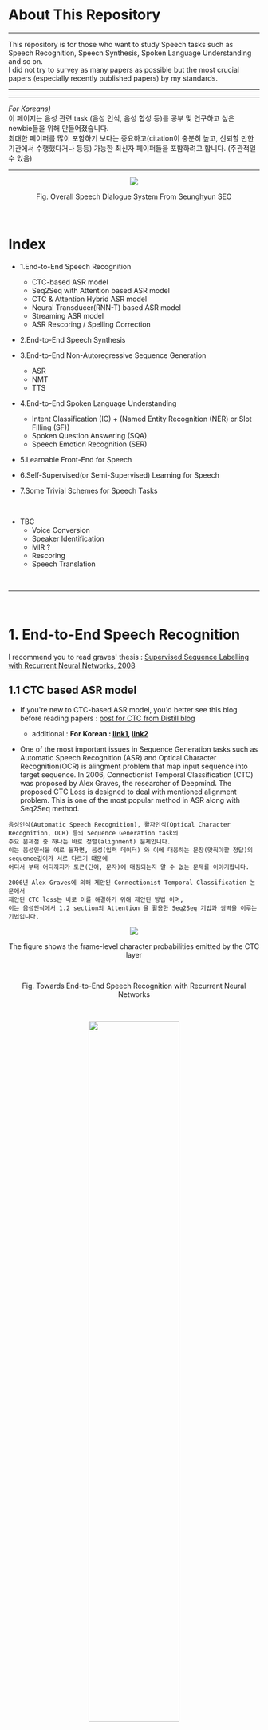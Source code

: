 # About This Repository

***
This repository is for those who want to study Speech tasks such as Speech Recognition, Speecn Synthesis, Spoken Language Understanding and so on. <br>
I did not try to survey as many papers as possible but the most crucial papers (especially recently published papers) by my standards.
***

***
*For Koreans)* <br>
이 페이지는 음성 관련 task (음성 인식, 음성 합성  등)를 공부 및 연구하고 싶은 newbie들을 위해 만들어졌습니다. <br>
최대한 페이퍼를 많이 포함하기 보다는 중요하고(citation이 충분히 높고, 신뢰할 만한 기관에서 수행했다거나 등등)
가능한 최신자 페이퍼들을 포함하려고 합니다. (주관적일 수 있음) 
***

<p align="center"><img src="./network_images/Overall_Speech_Dialogue_System_ver2.png"></p>
<p align="center">Fig. Overall Speech Dialogue System From Seunghyun SEO</p> <br>

# Index
- 1.End-to-End Speech Recognition
  - CTC-based ASR model
  - Seq2Seq with Attention based ASR model
  - CTC & Attention Hybrid ASR model
  - Neural Transducer(RNN-T) based ASR model
  - Streaming ASR model
  - ASR Rescoring / Spelling Correction
  
- 2.End-to-End Speech Synthesis

- 3.End-to-End Non-Autoregressive Sequence Generation 
  - ASR
  - NMT
  - TTS

- 4.End-to-End Spoken Language Understanding 
  - Intent Classification (IC) + (Named Entity Recognition (NER) or Slot Filling (SF))
  - Spoken Question Answering (SQA)
  - Speech Emotion Recognition (SER)

- 5.Learnable Front-End for Speech 

- 6.Self-Supervised(or Semi-Supervised) Learning for Speech

- 7.Some Trivial Schemes for Speech Tasks

<br>

- TBC
  - Voice Conversion
  - Speaker Identification
  - MIR ?
  - Rescoring
  - Speech Translation


<br>

***

<br>

# 1. End-to-End Speech Recognition 

I recommend you to read graves' thesis : [Supervised Sequence Labelling with Recurrent Neural Networks, 2008](https://www.cs.toronto.edu/~graves/preprint.pdf)

## **1.1 CTC based ASR model**
- If you're new to CTC-based ASR model, you'd better see this blog before reading papers : [post for CTC from Distill blog](https://distill.pub/2017/ctc/)
  - additional : **For Korean : [link1](https://m.blog.naver.com/PostView.nhn?blogId=sogangori&logNo=221183469708&proxyReferer=https:%2F%2Fwww.google.com%2F), [link2](https://ratsgo.github.io/speechbook/docs/neuralam/ctc)**

- One of the most important issues in Sequence Generation tasks such as Automatic Speech Recognition (ASR) and Optical Character Recognition(OCR) is alingment problem that map input sequence into target sequence.
In 2006, Connectionist Temporal Classification (CTC) was proposed by Alex Graves, the researcher of Deepmind.
The proposed CTC Loss is designed to deal with mentioned alignment problem.
This is one of the most popular method in ASR along with Seq2Seq method.

```
음성인식(Automatic Speech Recognition), 활자인식(Optical Character Recognition, OCR) 등의 Sequence Generation task의 
주요 문제점 중 하나는 바로 정렬(alignment) 문제입니다.
이는 음성인식을 예로 들자면, 음성(입력 데이터) 와 이에 대응하는 문장(맞춰야할 정답)의 sequence길이가 서로 다르기 떄문에
어디서 부터 어디까지가 토큰(단어, 문자)에 매핑되는지 알 수 없는 문제를 이야기합니다.

2006년 Alex Graves에 의해 제안된 Connectionist Temporal Classification 논문에서 
제안된 CTC loss는 바로 이를 해결하기 위해 제안된 방법 이며,
이는 음성인식에서 1.2 section의 Attention 을 활용한 Seq2Seq 기법과 쌍벽을 이루는 기법입니다.
```

<p align="center"><img src="./network_images/ctc_output.png"></p>
<p align="center">The figure shows the frame-level character probabilities emitted by the CTC layer</p> <br>
<p align="center">Fig. Towards End-to-End Speech Recognition with Recurrent Neural Networks</p> <br>

<p align="center"><img src="./network_images/DeepSpeech2.png", width="60%"></p>
<p align="center">Fig. Deep Speech 2 : End-to-End Speech Recognition in English and Mandarin</p> <br>
  
|year|conference|research organization|title|model|link|code|
|--|--|--|------|---|--|--|
|2006|ICML|University of Toronto|**Connectionist Temporal Classification: Labelling Unsegmented Sequence Data with Recurrent Neural Networks**|CTC|[paper](https://www.cs.toronto.edu/~graves/icml_2006.pdf)|[code(pytorch),warp-ctc](https://github.com/SeanNaren/warp-ctc),[code(pytorch)](https://github.com/Alexander-H-Liu/End-to-end-ASR-Pytorch)|
|2014|ICML|Deepmind|**Towards End-To-End Speech Recognition with Recurrent Neural Network**|LSTM-based CTC model|[paper](http://proceedings.mlr.press/v32/graves14.pdf)||
|2014||Baidu Research|Deep speech: Scaling up end-to-end speech recognition||[paper](https://arxiv.org/pdf/1412.5567)|[code(tensorflow)](https://github.com/mozilla/DeepSpeech),[code(pytorch)](https://github.com/MyrtleSoftware/deepspeech)|
|2016|ICML|Baidu Research|**Deep Speech 2 : End-to-End Speech Recognition in English and Mandarin**|CNN-based CTC model|[paper](https://arxiv.org/pdf/1512.02595)|[code(pytorch)](https://github.com/SeanNaren/deepspeech.pytorch)|
|2016||Facebook AI Research (FAIR)|**Wav2Letter: an End-to-End ConvNet-based Speech Recognition System**|CNN-based CTC model|[paper](https://arxiv.org/pdf/1609.03193)|[code(official pytorch, C++)](https://github.com/facebookresearch/wav2letter)|
|2018||Google|STATE-OF-THE-ART SPEECH RECOGNITION WITH SEQUENCE-TO-SEQUENCE MODELS||[paper](https://research.google.com/pubs/archive/46687.pdf)||
|2019|Interspeech|Nvidia|Jasper: An End-to-End Convolutional Neural Acoustic Model|CNN-based CTC model|[paper](https://arxiv.org/pdf/1904.03288)|[code(official)](https://github.com/NVIDIA/OpenSeq2Seq),[code(pytorch)](https://github.com/sooftware/jasper)|
|2019||Nvidia|**Quartznet: Deep automatic speech recognition with 1d time-channel separable convolutions**||[paper](https://arxiv.org/pdf/1910.10261)||

<br>

## **1.2 Seq2Seq with Attention based ASR model**
- If you're new to seq2seq with attention network, you'd better check following things
  - [post for Seq2Seq with Attention Network 1 from lillog](https://lilianweng.github.io/lil-log/2018/06/24/attention-attention.html)
  - [post for Seq2Seq with Attention Network 2 from distill](https://distill.pub/2016/augmented-rnns/)
  - [post for Seq2Seq with Attention Network 3 Guillaume Genthial](https://guillaumegenthial.github.io/sequence-to-sequence.html)
  - [post for Transformer from Jay Alammar](http://jalammar.github.io/illustrated-transformer/)

- As i mentioned before, Seq2Seq with Attention network is also the most popular method in Sequence Generation task such as ASR, OCR, NMT and so on. Although this method has a problem with producing sequences conditined by entire input sequence (not good for real time), it has achieved high scores on many ASR benchmark datasets. 

```
Attention 을 활용한 Seq2Seq ASR 네트워크는, 2014년에 제안된 기계번역 분야의 breakthrough 였던
'Neural Machine Translation by Jointly Learning to Align and Translate'논문과 굉장히 유사한 네트워크로,
CTC와 마찬가지로 음성인식에서의 alignment 문제를 획기적으로 해결한 방법입니다.

이는 Auto-regressive하게 디코딩한다는 문제점이 존재하기는 하지만 가장 강력한 성능을 내는 End-to-End 기법 중 하나입니다.

과거 HMM-GMM, HMM-DNN 모델의 음향 모델(Acoustic Model, AM), 언어 모델(Language Model, LM)등의 역할을
Seq2Seq 모델의 인코더(Encoder), 디코더(Decoder)가 한다고 알려져 있습니다.
```
    
<p align="center"><img src="./network_images/LAS1.png", width="60%"></p>
<p align="center"><img src="./network_images/LAS2.png", width="60%"></p>
<p align="center">Fig. Listen, Attend and Spell</p> <br>

|year|conference|research organization|title|model|link|code|
|--|--|--|------|---|--|--|
|2015|NIPS|University of Wrocław, Jacobs University Bremen, Universite ́ de Montre ́al et al.|**Attention-Based Models for Speech Recognition|Seq2Seq with Attention**|[paper](https://arxiv.org/pdf/1506.07503)|[code(pytorch](https://github.com/sooftware/KoSpeech), [code2(pytorch](https://github.com/Alexander-H-Liu/End-to-end-ASR-Pytorch)|
|2015|ICASSP|Google|**Listen, Attend and Spell**|Seq2Seq with Attention|[paper](https://arxiv.org/pdf/1508.01211)|[code(pytorch)](https://github.com/clovaai/ClovaCall)|
|2016|ICASSP|Jacobs University Bremen, University of Wrocław, Universite ́ de Montre ́al, CIFAR Fellow|End-to-End Attention-based Large Vocabulary Speech Recognition|Seq2Seq with Attention|[paper](https://arxiv.org/pdf/1508.04395)||
|2018|ICASSP||**Speech-Transformer: A No-Recurrence Sequence-to-Sequence Model for Speech Recognition**|Seq2Seq with Attention|[paper](https://ieeexplore.ieee.org/document/8462506)|[code(official)](https://github.com/xingchensong/Speech-Transformer-tf2.0),[another ref code](https://github.com/kaituoxu/Speech-Transformer)|
|2019|ASRU||**A Comparative Study on Transformer vs RNN in Speech Applications**|Seq2Seq with Attention|[paper](https://arxiv.org/pdf/1909.06317)||
|2019|-|Facebook|**End-to-end ASR: from Supervised to Semi-Supervised Learning with Modern Architectures**|Training either CTC or Seq2Seq loss functions|[paper](https://arxiv.org/pdf/1911.08460)||

## **1.3 CTC & Attention Hybrid Model**

```
CTC loss와 Seq2Seq loss를 둘 다 사용하여(jointly) 모델링한 이 네트워크는 
앙상블 효과를 누리는 느낌으로(?) End-to-End 음성인식 네트워크를 학습을 더욱 잘되게 합니다.

보통 CTC loss와 Seq2Seq loss를 합이 1이되게 interporation 하며, 학습 시간이 지날수록 이 비율을 바꾸며(sceheduling) 학습합니다.
```

<p align="center"><img src="./network_images/hybrid.png", width="60%"></p>
<p align="center">Fig. Joint CTC-Attention based End-to-End Speech Recognition using Multi-task Learning</p> <br>

|year|conference|research organization|title|model|link|code|
|--|--|--|------|---|--|--|
|2017|||Hybrid CTC/Attention Architecture for End-to-End Speech Recognition||[paper](https://ieeexplore.ieee.org/document/8068205)||
|2017|||Joint CTC-Attention based End-to-End Speech Recognition using Multi-task Learning||[paper](https://arxiv.org/pdf/1609.06773)|[code(pytorch)](https://github.com/Alexander-H-Liu/End-to-end-ASR-Pytorch)|
|2019|||Transformer-based Acoustic Modeling for Hybrid Speech Recognition||[paper](https://arxiv.org/pdf/1910.09799)||

<br>

## **1.4 Neural Transducer(RNN-T) based ASR model**

- you'd better read this blog article first : [Google AI Blog for RNN-Transducer](https://ai.googleblog.com/2019/03/an-all-neural-on-device-speech.html)

```
Neural Transducer(RNN-T)의 개념은 Alex Graves에 의해서 'Sequence Transduction with Recurrent Neural Networks'라는 제목의 논문으로 
처음 소개되었습니다.

종단간(End-to-End) 음성인식(ASR) 모델들은 그동안 CTC loss나 Seq2seq loss를 활용한 RNN 기반 다양한 모델들이 있었지만,
이들은 전체 음성 입력을 받아 문장을 예측한다던가, 모두 실시간(Real-time or Streaming) 음서인식에 적합하지 않았고 
이를 해결하기 위해 제안된 개념이 바로 Neural Transducer(RNN-T)입니다.

RNN 네트워크는 물론 최근 NLP뿐 아니라 CV에서도 연일 최고성능(SOTA)을 갈아치우고 있는 Transformer로 대체할 수 있습니다. 
```

<p align="center"><img src="./network_images/neural_transducer.png"></p>
<p align="center"><img src="./network_images/neural_transducer2.png", width="60%"></p>
<p align="center">Fig. Neural Transducer</p> <br>

<p align="center"><img src="./network_images/RNNT.png", width="60%"></p>
<p align="center">Fig. Streaming E2E Speech Recognition For Mobile Devices</p> <br>

|year|conference|research organization|title|model|link|code|
|--|--|--|------|---|--|--|
|2012|ICML|University of Toronto|**Sequence Transduction with Recurrent Neural Networks**||[paper](https://arxiv.org/pdf/1211.3711.pdf%20http://arxiv.org/abs/1211.3711.pdf)||
|2015|NIPS|Google Brain, Deepmind, OpenAI|**A Neural Transducer**||[paper](https://arxiv.org/pdf/1511.04868.pdf)||
|2017|ASRU|Google|Exploring Architectures, Data and Units For Streaming End-to-End Speech Recognition with RNN-Transducer||[paper](https://arxiv.org/pdf/1801.00841)||
|2018|ICASSP|Google|**Streaming E2E Speech Recognition For Mobile Devices**||[paper](https://arxiv.org/pdf/1811.06621)||
|2019|ASRU|Microsoft|Improving RNN Transducer Modeling for End-to-End Speech Recognition||[paper](https://www.microsoft.com/en-us/research/uploads/prod/2019/10/RNNT.pdf)||
|2019|Interspeech|Chinese Academy of Sciences et al.|Self-Attention Transducers for End-to-End Speech Recognition||[paper](https://arxiv.org/pdf/1909.13037)||
|2020|ICASSP|Google|**Transformer Transducer: A Streamable Speech Recognition Model With Transformer Encoders And RNN-T Loss**||[paper](https://arxiv.org/pdf/2002.02562)|[code(pytorch)](https://github.com/okkteam/Transformer-Transducer)|
|2020|ICASSP|Google|A Streaming On-Device End-to-End Model Surpassing Server-Side Conventional Model Quality and Latency||[paper](https://arxiv.org/pdf/2003.12710)||
|2020|Interspeech|Google|ContextNet: Improving Convolutional Neural Networks for Automatic Speech Recognition with Global Context|CNN based RNN-T|[paper](https://arxiv.org/pdf/2005.03191)||
|2020|Interspeech|Google|Conformer: Convolution-augmented Transformer for Speech Recognition||[paper](https://arxiv.org/pdf/2005.08100)|[code(pytorch)](https://github.com/sooftware/conformer), [code2(pytorch)](https://github.com/lucidrains/conformer)|
|2021|ICASSP|Google|FastEmit: Low-latency Streaming ASR with Sequence-level Emission Regularization||[paper](https://arxiv.org/pdf/2010.11148)||
|2021|ICASSP|Facebook AI|Improved Neural Language Model Fusion for Streaming Recurrent Neural Network Transducer||[paper](https://arxiv.org/pdf/2010.13878)||


<br>

## **1.5 Streaming ASR**

```
사실 1.4의 RNN-T가 곧 Straeming ASR을 위해 디자인 되었는데 그게 그거 아니냐 라고 할 수도 있지만,
RNN-T 이외에도, 어텐션 기반 seq2seq모델만으로 하려는 시도가 있었고, seq2seq 와 RNN-T를 합친 모델 등도 있었기 때문에
따로 빼서 서브섹션을 하나 더 만들었습니다.
```

<p align="center"><img src="./network_images/two-stage.png"></p>
<p align="center">Fig. Two-Pass End-to-End Speech Recognition</p> <br>

<p align="center"><img src="./network_images/joint_streaming.png", width="60%"></p>
<p align="center">Fig. Streaming automatic speech recognition with the transformer model</p> <br>

|year|conference|research organization|title|model|link|code|
|--|--|--|------|---|--|--|
|2018|ICLR|Google Brain|**Monotonic Chunkwise Attention**|Seq2Seq with Attention|[paper](https://arxiv.org/pdf/1712.05382)||
|2019|Interspeech|Google|**Two-Pass End-to-End Speech Recognition**|LAS+RNN-T|[paper](https://arxiv.org/pdf/1908.10992)||
|2020|ICASSP|MERL|Streaming automatic speech recognition with the transformer model||[paper](https://arxiv.org/pdf/2001.02674)||
|2020|Interspeech|Google|Parallel Rescoring with Transformer for Streaming On-Device Speech Recognition||[paper](https://www.isca-speech.org/archive/Interspeech_2020/pdfs/2875.pdf)||
|2021|ICLR|Google|Dual-mode ASR: Unify and Improve Streaming ASR with Full-context Modeling||[paper](https://arxiv.org/pdf/2010.06030)||

<br>

## **1.6 ASR Rescoring / Spelling Correction**

```
temporal
```

- This is from [link](https://github.com/xingchensong/speech-recognition-papers)

|year|conference|research organization|title|model|task|link|code|
|--|--|--|------|---|--|--|--|
|2019|ICASSP|University of California, Los Angeles, Google|A Spelling Correction Model For E2E Speech Recognition|LAS based||[paper](https://arxiv.org/pdf/1902.07178)||
|2019|ACML|Seoul National University(SNU)|Effective Sentence Scoring Method Using BERT for Speech Recognition|BERT based|asr|[paper](http://proceedings.mlr.press/v101/shin19a/shin19a.pdf)||
|2020|ICASSP|Moscow Institute of Physics and Technology, NVIDIA|Correction of Automatic Speech Recognition with Transformer Sequence-To-Sequence Model|Transformer based||||

 
***

<br>
 
# 2. End-to-End Speech Synthesis 

<p align="center"><img src="./network_images/wavenet.png"></p>
<p align="center">Fig. WaveNet: A Generative Model for Raw Audio</p> <br>

<p align="center"><img src="./network_images/tacotron.png"></p>
<p align="center">Fig. Tacotron: Towards End-to-End Speech Synthesis</p> <br>

<br>

|year|conference|research organization|title|model|link|code|
|--|--|--|------|---|--|--|
|2016||Deepmind|**WaveNet: A Generative Model for Raw Audio**||[paper](https://arxiv.org/pdf/1609.03499)|[code(tensorflow)](https://github.com/ibab/tensorflow-wavenet),[code(pytorch)](https://github.com/r9y9/wavenet_vocoder)|
|2018|ICML|Deepmind|Parallel WaveNet: Fast High-Fidelity Speech Synthesis||[paper](https://arxiv.org/pdf/1711.10433)||
|2017|ICLR|University of Montreal et al.|SampleRNN: An Unconditional End-to-End Neural Audio Generation Model||[paper](https://arxiv.org/pdf/1612.07837)|[code(official)](https://github.com/soroushmehr/sampleRNN_ICLR2017)|
|2017|ICLR|Montreal Univ, CIFAR|Char2Wav: End-to-End Speech Synthesis||[paper](https://openreview.net/pdf?id=B1VWyySKx)||
|<=||||||=>|
|2017|ICML|Baidu Research|Deep Voice: Real-time Neural Text-to-Speech|DeepVoice Series|[paper](http://proceedings.mlr.press/v70/arik17a/arik17a.pdf)||
|2017|NIPS|Baidu Research|Deep Voice 2: Multi-Speaker Neural Text-to-Speech|DeepVoice Series|[paper](https://arxiv.org/pdf/1705.08947)||
|2018|ICLR|Baidu Research|**Deep Voice 3: Scaling Text-to-Speech with Convolutional Sequence Learning**|DeepVoice Series|[paper](https://arxiv.org/pdf/1710.07654)|[code](https://github.com/r9y9/deepvoice3_pytorch)|
|<=||||||=>|
|2017|Interspeech|Google|Tacotron: Towards End-to-End Speech Synthesis|Tacotron Series|[paper](https://arxiv.org/pdf/1703.10135)|[code(tensorflow)](https://github.com/Kyubyong/tacotron), [code(pytorch)](https://github.com/r9y9/tacotron_pytorch)|
|2017|NIPS|KAIST et al.|Emotional End-to-End Neural Speech Synthesizer|Tacotron Series|[paper](https://arxiv.org/pdf/1711.05447)||
|2018|ICML|Google|Towards End-to-End Prosody Transfer for Expressive Speech Synthesis with Tacotron|Tacotron Series|[paper](https://arxiv.org/pdf/1803.09047)|[code(tensorflow)](https://github.com/Kyubyong/expressive_tacotron)|
|2018|ICML|Google|Style Tokens: Unsupervised Style Modeling, Control and Transfer in End-to-End Speech Synthesis|Tacotron Series|[paper](https://arxiv.org/pdf/1803.09017)||
|2018|ICASSP|Google|**Natural TTS Synthesis by Conditioning WaveNet on Mel Spectrogram Predictions (Tacotron 2)**|Tacotron Series|[paper](https://arxiv.org/pdf/1712.05884)||
|2021|ICLR|Google Research|Non-Attentive Tacotron: Robust and Controllable Neural TTS Synthesis Including Unsupervised Duration Modeling|Tacotron Series|[paper](https://arxiv.org/pdf/2010.04301v1.pdf)||
|<=||||||=>|
|2019|ICLR|UC San Diego|Adversarial Audio Synthesis|GAN|[paper](https://arxiv.org/pdf/1802.04208)|[code(official, tensorflow)](https://github.com/chrisdonahue/wavegan)|
|2020|ICASSP|LINE, NAVER|Parallel WaveGAN: A fast waveform generation model based on generative adversarial networks with multi-resolution spectrogram|GAN|[paper](https://arxiv.org/pdf/1910.11480)|[code(official)](https://github.com/r9y9/ParallelWaveGAN)|
|<=||||||=>|
|2019|AAAI|University of Electronic Science and Technology of China et al.|Neural Speech Synthesis with Transformer Network||[paper](https://arxiv.org/pdf/1809.08895)||
|2019|NIPS|NVIDIA|FastSpeech: Fast, Robust and Controllable Text to Speech||[paper](https://arxiv.org/pdf/1905.09263)|[code(pytorch)](https://github.com/Deepest-Project/FastSpeech)|
|2021|ICLR|NVIDIA|**FastSpeech 2: Fast and High-Quality End-to-End Text to Speech**||[paper](https://arxiv.org/pdf/2006.04558)||
|<=||||||=>|
|2019|ICASSP|Nvidia|WaveGlow: a Flow-based Generative Network for Speech Synthesis|Flow-based|[paper](https://arxiv.org/pdf/1811.00002)|[code(official, pytorch)](https://github.com/NVIDIA/waveglow)|
|2019|ICASP|NVIDIA|WaveGlow: A Flow-based Generative Network for Speech Synthesis|Flow-based|[paper](https://arxiv.org/pdf/1811.00002)|[code(official)](https://github.com/NVIDIA/waveglow)|
|2020|NIPS|Kakao Enterprise, SNU|Glow-TTS: A Generative Flow for Text-to-Speech via Monotonic Alignment Search|Flow-based|[paper](https://arxiv.org/pdf/2005.11129)||
|<=||||||=>|
|2019|ICLR|Baidu Research|ClariNet: Parallel Wave Generation in End-to-End Text-to-Speech||[paper](https://arxiv.org/pdf/1807.07281)||
|2020|ICML|Baidu Research|Non-Autoregressive Neural Text-to-Speech||[paper](http://proceedings.mlr.press/v119/peng20a/peng20a.pdf)||
|2020|ICASSP|Google|Location-Relative Attention Mechanisms For Robust Long-Form Speech Synthesis||[paper](https://arxiv.org/pdf/1910.10288)||


***

<br>

# 3. End-to-End Non-Autoregressive Sequence Generation Model

```
일반적인 End-to-End 음성인식 모델의 단점 중 하나인 Autoregressive decoding 방법을 해결하기 위한 기법들이 최근 제안되고 있습니다.
하지만 Non-Autoregressive 음성 인식 모델은 논문이 별로 없기 때문에 기계번역(NMT)/음성인식(STT)/음성합성(STT) 모두 포함하려고 .
```
## **3.1 Non-Autoregressive(NA) NMT**

<p align="center"><img src="./network_images/nat.png"></p>
<p align="center">Fig. NON-AUTOREGRESSIVE NEURAL MACHINE TRANSLATION</p> <br>
  
<p align="center"><img src="./network_images/nat_nmt.png", width="60%"></p>
<p align="center">Fig. Latent-Variable Non-Autoregressive Neural Machine Translation with Deterministic Inference Using a Delta Posterior</p> <br>

|year|conference|research organization|title|model|link|code|
|--|--|--|------|---|--|--|
|2018|ICLR|The University of Hong Kong|NON-AUTOREGRESSIVE NEURAL MACHINE TRANSLATION||[paper](https://arxiv.org/pdf/1711.02281)|[code(fairseq)](https://github.com/pytorch/fairseq/blob/master/examples/nonautoregressive_translation/README.md)|
|2018|ACL|NYU|Deterministic Non-Autoregressive Neural Sequence Modeling by Iterative Refinement||[paper](https://arxiv.org/abs/1905.11006)|[code(official)](https://github.com/nyu-dl/dl4mt-nonauto), [code(fairseq)](https://github.com/pytorch/fairseq/blob/master/examples/nonautoregressive_translation/README.md)|
|2019|NIPS|Facebook AI Research (FAIR)|Levenshtein Transformer||[paper](https://arxiv.org/abs/1905.11006)|[code(official, fairseq)](https://github.com/pytorch/fairseq/blob/master/examples/nonautoregressive_translation/README.md)|
|2019|ACL|Nanjing University et al.|Non-autoregressive Transformer by Position Learning||[paper](https://arxiv.org/pdf/1911.10677)||
|2019|NIPS|CMU,Berkeley,Peking University|Fast Structured Decoding for Sequence Models||[paper](https://arxiv.org/pdf/1910.11555)|[code(fairseq)](https://github.com/pytorch/fairseq/blob/master/examples/nonautoregressive_translation/README.md)|
|2020|ACL|Google|Non-Autoregressive Machine Translation with Latent Alignments||[paper](https://arxiv.org/pdf/2004.07437)|[code](https://github.com/m3yrin/nar-latent-alignment)|
|2019|EMNLP|CMU, Facebook AI|FlowSeq: Non-Autoregressive Conditional Sequence Generation with Generative Flow||[paper](https://arxiv.org/pdf/1909.02480)|[code(official)](https://github.com/XuezheMax/flowseq)|
|2020|ACL|Toyota Technological Institute at Chicago et al.|ENGINE: Energy-Based Inference Networks for Non-Autoregressive Machine Translation||[paper](https://arxiv.org/pdf/2005.00850)||
|2020|AAAI|University of Tokyo, FAIR, MILA, NYU|Latent-Variable Non-Autoregressive Neural Machine Translation with Deterministic Inference Using a Delta Posterior||[paper](https://arxiv.org/pdf/1908.07181)|[code(official, pytorch)](https://github.com/zomux/lanmt)|

<br>

## **3.2 Non-Autoregressive(NA) ASR (STT)**

<p align="center"><img src="./network_images/maskctc.png"></p>
<p align="center">Fig. Mask CTC: Non-Autoregressive End-to-End ASR with CTC and Mask Predict</p> <br>
  
<p align="center"><img src="./network_images/spike_triggered.png", width="60%"></p>
<p align="center">Fig. Spike-Triggered Non-Autoregressive Transformer for End-to-End Speech Recognition</p> <br>

|year|conference|research organization|title|model|link|code|
|--|--|--|------|---|--|--|
|2020|Interspeech|Johns Hopkins University et al.|Mask CTC: Non-Autoregressive End-to-End ASR with CTC and Mask Predict|CTC-based|[paper](https://arxiv.org/pdf/2005.08700)||
|2020|Interspeech|Chinese Academy of Sciences et al.|Spike-Triggered Non-Autoregressive Transformer for End-to-End Speech Recognition|CTC-based|[paper](https://arxiv.org/pdf/2005.07903)||
|2020|ACL|Zhejiang University|A Study of Non-autoregressive Model for Sequence Generation||[paper](https://arxiv.org/pdf/2004.10454)||

<br>

## **3.3 Non-Autoregressive(NA) Speech Synthesis (TTS)**

|year|conference|research organization|title|model|link|code|
|--|--|--|------|---|--|--|

<br>

***

<br>

# 4. End-to-End Spoken Language Understanding 
```
Spoken Language Understanding (SLU)는 speech dialog system의 front-end 입니다.

기존의 SLU pipeline은 음성을 입력받아 ASR 네트워크가 텍스트를 출력하고, 
이를 입력으로 받은 Natural Language Understanding (NLU) 네트워크가 감정(emotion)/의도(intent,slot) 등의 semantic information을 추출했습니다.

하지만 이런 pipeline은 치명적인 단점을 가지고 있는데요 바로 ASR 네트워크가 출력한 문장에 에러가 포함되어 있을 수 있고,
이럴 경우 NLU입장에서 이는 이해할 수 없기 때문에 형편없는 결과를 추출할 수 밖에 없다는 것입니다.

End-to-End Spoken Language Understanding (E2E SLU)란 음성을 입력으로 받아 direct로 결과를 출력함으로써
음성인식 네트워크가 가지고 있는 에러율에 구애받지 않고 semantic information을 뽑는 기법으로 최근에 활발히 연구가 진행되고 있는 분야입니다.
```

<p align="center"><img src="./network_images/slu1.png"></p>
<p align="center">( Conventional Pipeline for Spoken Language Understanding ( ASR -> NLU ) )</p> <br>

<p align="center"><img src="./network_images/slu2.png", width="60%"></p>
<p align="center">( End-to-End Spoken Language Understanding Network )</p> <br>

<p align="center">Fig. Towards End-to-end Spoken Language Understanding</p> <br>




## **4.1 Dataset ( including all speech slu dataset IC/SF/SQA ... )**

```
SLU 분야는 꾸준히 연구되어 오긴 했으나, E2E SLU는 최근에서야 활발히 연구되고 있는 분야입니다. 
그렇기 때문에 입력이 텍스트가 아닌 음성으로 되어있는 (예를 들어, Speech - Intent pair) 데이터가 부족합니다.
따라서 연구를 하실 때 괜찮은 public dataset을 찾기 힘들기 때문에 이와 관련된 데이터들부터 리스트업 해보고자 합니다. 
```

  - Intent Classification (IC) + (Named Entity Recognition (NER) or Slot Filling (SF))
  - Spoken Question Answering (SQA)
  - Speech Emotion Recognition (SER)

|task|dataset name|language|year|conference|title|paper link|dataset link|
|--|---|--|--|--|------|----|----|
|-|SLURP|english|2020|EMNLP|SLURP: A Spoken Language Understanding Resource Package|[paper](https://www.aclweb.org/anthology/2020.emnlp-main.588.pdf)|[dataset](https://github.com/pswietojanski/slurp)|
|IC|Fluent Speech Command(FSC)|english|2019|Interspeech|Speech Model Pre-training for End-to-End Spoken Language Understanding|[paper](https://arxiv.org/pdf/1904.03670)|[dataset](https://github.com/lorenlugosch/end-to-end-SLU)|
|IC|SNIPS|english|2018||Snips Voice Platform: an embedded Spoken Language Understanding system for private-by-design voice interfaces|[paper](https://arxiv.org/pdf/1805.10190)|[dataset](https://github.com/snipsco/snips-nlu)|
|IC|ATIS|english|1999|ACL|The atis spoken language sys- tems pilot corpus|[paper](https://www.aclweb.org/anthology/H90-1021.pdf)|[dataset](https://github.com/Delta-ML/delta/blob/master/egs/atis/README.md)|
|IC|TOP or Facebook Semantic Parsing System (FSPS)|english|2019||Semantic Parsing for Task Oriented Dialog using Hierarchical Representations|[paper](https://arxiv.org/pdf/1810.07942)||
|SQA|Spoken SQuAD(SSQD)|english|2018|Interspeech|Spoken SQuAD: A Study of Mitigating the Impact of Speech Recognition Errors on Listening Comprehension|[paper](https://arxiv.org/abs/1804.00320)|[dataset](https://github.com/chiahsuan156/Spoken-SQuAD)|
|SQA|Spoken CoQA|english|2020|-|Towards Data Distillation for End-to-end Spoken Conversational Question Answering|[paper](https://arxiv.org/pdf/2010.08923)|[dataset](https://stanfordnlp.github.io/coqa/)|
|SQA|Odsqa|chinese|20-|-|Odsqa: Open-domain spoken question answering dataset|-|-|
|ER|IEMOCAP|english|2017|-|IEMOCAP: Interactive emotional dyadic motion capture database|[paper](https://ecs.utdallas.edu/research/researchlabs/msp-lab/publications/Busso_2008_5.pdf)|[dataset](https://sail.usc.edu/iemocap/)|
|ER|CMU-MOSEI|english|2018|-|Multimodal Language Analysis in the Wild: CMU-MOSEI Dataset and Interpretable Dynamic Fusion Graph|[paper](https://www.aclweb.org/anthology/P18-1208.pdf)|[dataset](https://github.com/A2Zadeh/CMU-MultimodalSDK)|


<br>

## **4.2 Intent Classification (IC) + (Named Entity Recognition (NER) or Slot Filling (SF))**

|year|conference|research organization|title|model|task|link|code|
|--|--|--|------|---|--|--|--|
|2018|ICASSP|Facebook, MILA|Towards End-to-end Spoken Language Understanding||IC only|[paper](https://arxiv.org/pdf/1802.08395)||
|2019|Interspeech|MILA,CIFAR|Speech Model Pre-training for End-to-End Spoken Language Understanding||IC only|[paper](https://arxiv.org/pdf/1904.03670)|[code(official)](https://github.com/lorenlugosch/end-to-end-SLU)|

<br>

## **4.3 Spoken Question Answering (SQA)**

|year|conference|research organization|title|model|link|code|
|--|--|--|------|---|--|--|
|2018|Interspeech||Spoken SQuAD: A Study of Mitigating the Impact of Speech Recognition Errors on Listening Comprehension|dataset|[paper](https://arxiv.org/abs/1804.00320)|[github](https://github.com/chiahsuan156/Spoken-SQuAD)|

<br>

## **4.4 Speech Emotion Recognition (SER)**

|year|conference|research organization|title|model|link|code|
|--|--|--|------|---|--|--|

<br>

***

<br>


# 5. Learnable Front-End for Speech

```
일바적은 음성 관련 task의 입력값은 보통 Short Time Fourier Transform과 Mel filter bank등을 이용한 (Mel) 스펙트로그램, MFCC 등 이었습니다.
하지만 최근에 제안된 기법들은(시도는 계속 있어왔음) raw speech signal에서부터 곧바로 feature를 추출하는 방식들이며, 
이는 성능적인 측면에서 우수함을 증명하고 있습니다.
```

<p align="center"><img src="./network_images/stft_overall1.png", width="50%"></p>
<p align="center">Fig. Conventional Front-End feature, Spectrogram using Short-Time-Fourier-Transform(STFT)</p> <br>


<p align="center"><img src="./network_images/sincnet2.png", width="50%"></p>
<p align="center">Fig. Interpretable Convolutional Filters with SincNet, 2018</p> <br>

<p align="center"><img src="./network_images/leaf1.png"></p>
<p align="center">Fig. LEAF: A Learnable Frontend for Audio Classification, 2021</p> <br>

|year|conference|research organization|title|link|code|
|--|--|--|------|--|--|
|2013|ASRU|Google|Learning filter banks within a deep neural network framework|[paper](https://ieeexplore.ieee.org/document/6707746)||
|2015|Interspeech|Google|Learning the Speech Front-end With Raw Waveform CLDNNs|[paper](https://research.google.com/pubs/archive/43960.pdf)||
|2015|ICASSP|Hebrew University of Jerusalem, Google|Speech acoustic modeling from raw multichannel waveforms|[paper](https://ieeexplore.ieee.org/document/7178847)||
|2018|ICASSP|Facebook AI Research (FAIR), CoML|Learning Filterbanks from Raw Speech for Phone Recognition|[paper](https://arxiv.org/pdf/1711.01161)|[code(pytorch, official)](https://github.com/facebookresearch/tdfbanks)|
|2018|-|MILA|Interpretable Convolutional Filters with SincNet|[paper](https://arxiv.org/pdf/1811.09725)|[code(official)](https://github.com/mravanelli/SincNet)|
|2018|SLT|MILA|Speaker recognition from raw waveform with sincnet|[paper](https://arxiv.org/pdf/1808.00158)|[code(official)](https://github.com/mravanelli/SincNet)|
|2021|ICLR|Google|LEAF: A Learnable Frontend for Audio Classification|[paper](https://arxiv.org/pdf/2101.08596)||



# 6. Self-Supervised(or Semi-Supervised) Learning for Speech 

- if you are new to SSL, you'd better read this blog article first : [lillog post](https://lilianweng.github.io/lil-log/2019/11/10/self-supervised-learning.html), [Amit Chaudhary's post](https://amitness.com/2020/02/illustrated-self-supervised-learning/)

```
Self-Supervised(or Semi-Supervised) Learning 이란 Yann Lecun이 강조했을 만큼 현재 2020년 현재 딥러닝에서 가장 핫 한 주제중 하나이며, 
Label되지 않은 방대한 data를 self-supervised (or semi-supervised) 방법으로 학습하여 입력으로부터 더 좋은 Representation을 찾는 방법입니다. 
이렇게 사전 학습(pre-training)된 네트워크는 음성 인식 등 다른 task를 위해 task-specific 하게 미세 조정 (fine-tuning)하여 사용합니다.

사전 학습 방법은 AutoEncoder 부터 BERT 까지 다양한 방법으로 기존에 존재했으나 음성에 맞는 방식으로 연구된 논문들이 최근에 제시되어 왔으며, 
이렇게 학습된 네트워크는 scratch 부터 학습한 네트워크보다 더욱 높은 성능을 자랑합니다.
```
<p align="center"><img src="./network_images/wav2vec2.0.png"></p>
<p align="center">Fig. wav2vec 2.0: A Framework for Self-Supervised Learning of Speech Representations, 2020</p> <br>

|year|conference|research organization|title|link|code|
|--|--|--|------|--|--|
|2019||Facebook AI Research (FAIR)|Effectiveness of self-supervised pre-training for speech recognition|[paper](https://arxiv.org/pdf/1911.03912)||
|2019|Interspeech|Facebook AI Research (FAIR)|**wav2vec: Unsupervised Pre-training for Speech Recognition**|[paper](https://arxiv.org/pdf/1904.05862)|[code(offiial, pytorch)](https://github.com/pytorch/fairseq/tree/master/examples/wav2vec)|
|2020|ACL|Facebook AI Research (FAIR)|Unsupervised Cross-lingual Representation Learning at Scale|[paper](https://arxiv.org/pdf/1911.02116)|[code(offiial, pytorch)](https://github.com/pytorch/fairseq/tree/master/examples/wav2vec)|
|2020|ICLR|Facebook AI Research (FAIR)|vq-wav2vec: Self-Supervised Learning of Discrete Speech Representations|[paper](https://arxiv.org/pdf/1910.05453)|[code(offiial, pytorch)](https://github.com/pytorch/fairseq/tree/master/examples/wav2vec)|
|2020|NIPS|Facebook AI Research (FAIR)|**wav2vec 2.0: A Framework for Self-Supervised Learning of Speech Representations**|[paper](https://arxiv.org/pdf/2006.11477)|[code(offiial, pytorch)](https://github.com/pytorch/fairseq/tree/master/examples/wav2vec)|
|2020|-|Facebook AI Research (FAIR)|Unsupervised Cross-lingual Representation Learning for Speech Recognition|[paper](https://arxiv.org/pdf/2006.13979)|[code(offiial, pytorch)](https://github.com/pytorch/fairseq/tree/master/examples/wav2vec)|
|2020|Interspeech|Facebook AI|Self-Supervised Representations Improve End-to-End Speech Translation|[paper](https://arxiv.org/pdf/1508.01211)||
|2020|ICASSP|Facebook AI Research (FAIR)|Unsupervised Pretraining Transfers Well Across Languages|[paper](https://arxiv.org/pdf/2002.02848)||
|<=|||||=>|
|2019||Universitat Polite cnica de Catalunya|Problem-Agnostic Speech Embeddings for Multi-Speaker Text-to-Speech with SampleRNN|[paper](https://arxiv.org/pdf/1906.00733)||
|2019|Interspeech|Universitat Politècnica de Catalunya, MILA et al.|Learning Problem-agnostic Speech Representations from Multiple Self-supervised Tasks|[paper](https://arxiv.org/pdf/1904.03416)|[code(official)](https://github.com/santi-pdp/pase)|
|2020|ICASSP|MILA et al.|MULTI-TASK SELF-SUPERVISED LEARNING FOR ROBUST SPEECH RECOGNITION|[paper](https://arxiv.org/pdf/2001.09239)|[code(official)](https://github.com/santi-pdp/pase)|
|<=|||||=>|
|2018|-|Deepmind|Representation Learning with Contrastive Predictive Coding|[paper](https://arxiv.org/pdf/1807.03748)|[code(offiial, pytorch)](https://github.com/jefflai108/Contrastive-Predictive-Coding-PyTorch)|
|2019|-|Deepmind|Learning robust and multilingual speech representations|[paper](https://arxiv.org/pdf/2001.11128)||
|2020|Interspeech|National Taiwan University|SpeechBERT: An Audio-and-text Jointly Learned Language Model for End-to-end Spoken Question Answering|[paper](https://arxiv.org/pdf/1910.11559)||
|2020||DeepMind, University of Oxford|Learning robust and multilingual speech representations|[paper](https://arxiv.org/pdf/2001.11128)||
|2020||MIT CSAIL|SEMI-SUPERVISED SPEECH-LANGUAGE JOINT PRE- TRAINING FOR SPOKEN LANGUAGE UNDERSTANDING|[paper](https://arxiv.org/pdf/2010.02295)||
|2021||MIT CSAIL|Semi-Supervised Spoken Language Understanding via Self-Supervised Speech and Language Model Pretraining|[paper](https://arxiv.org/pdf/2010.13826)|[code(official, pytorch)](https://github.com/jefflai108/Semi-Supervsied-Spoken-Language-Understanding-PyTorch)|
|2021||Facebook AI|Generative Spoken Language Modeling from Raw Audio|[paper](https://arxiv.org/pdf/2102.01192)||
|2020|ICASSP|University of Oxford, Naver|Disentangled Speech Embeddings using Cross-modal Self-supervision|[paper](https://arxiv.org/pdf/2002.08742)||


# 7. Some Trivial Schemes for Speech Tasks 

<p align="center"><img src="./network_images/Specaugment.png", width="60%"></p>
<p align="center">Fig. SpecAugment: A Simple Data Augmentation Method for Automatic Speech Recognition, 2019</p> <br>

|year|conference|research organization|title|link|code|
|--|--|--|------|--|--|
|2017|ACL|Facebook AI Research (FAIR)|Bag of Tricks for Efficient Text Classification|[paper](https://arxiv.org/abs/1607.01759)|[code(official)](https://github.com/facebookresearch/fastText)|
|2017|ICLR|Google Brain, University of Toronto|Regularizing Neural Networks by Penalizing Confident Output Distributions|[paper](https://arxiv.org/pdf/1701.06548)|-|
|2018|ICLR|Google Brain|Don't decay the learning rate, Increase the batch size|[paper](https://openreview.net/pdf?id=B1Yy1BxCZ)|[code(pytorch)](https://github.com/ildoonet/pytorch-gradual-warmup-lr)|
|2019|NIPS|Google Brain, University of Toronto|when does label smoothing help?|[paper](https://arxiv.org/pdf/1906.02629)|[code(pytorch)](https://github.com/seominseok0429/label-smoothing-visualization-pytorch)|
|2019|Interspeech|Google Brain|SpecAugment: A Simple Data Augmentation Method for Automatic Speech Recognition|[paper](https://arxiv.org/pdf/1904.08779)|[code](https://github.com/zcaceres/spec_augment), [code2](https://github.com/Kyubyong/specAugment)|


